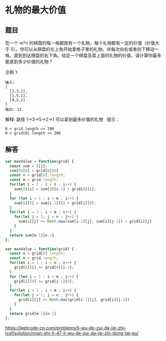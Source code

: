# 礼物的最大价值

## 题目
在一个 m*n 的棋盘的每一格都放有一个礼物，每个礼物都有一定的价值（价值大于 0）。你可以从棋盘的左上角开始拿格子里的礼物，并每次向右或者向下移动一格、直到到达棋盘的右下角。给定一个棋盘及其上面的礼物的价值，请计算你最多能拿到多少价值的礼物？

示例 1:
```
输入: 
[
  [1,3,1],
  [1,5,1],
  [4,2,1]
]
输出: 12
```
解释: 路径 1→3→5→2→1 可以拿到最多价值的礼物
 
提示：
```
0 < grid.length <= 200
0 < grid[0].length <= 200
```

## 解答
```js
var maxValue = function(grid) {
  const sum = [[]];
  sum[0][0] = grid[0][0]
  const n = grid[0].length;
  const m = grid.length;
  for(let i = 1 ; i < n ; i++) {
    sum[0][i] = sum[0][i-1] + grid[0][i];
  }
  for (let i = 1 ; i < m ; i++) {
    sum[i][0] = sum[i-1][0] + grid[i][0];
  }
  for(let i = 1 ; i < m ; i++) {
    for(let j = 1; j < n ; j++) {
      sum[i][j] += Math.max(sum[i-1][j], sum[i][j-1]) + grid[i][j]
    }
  }
  return sum[m-1][n-1]
};
```


```js
var maxValue = function(grid) {
  const n = grid[0].length;
  const m = grid.length;
  for(let i = 1 ; i < n ; i++) {
    grid[0][i] += grid[0][i-1];
  }
  for (let i = 1 ; i < m ; i++) {
    grid[i][0] += grid[i-1][0];
  }
  for(let i = 1 ; i < m ; i++) {
    for(let j = 1; j < n ; j++) {
      grid[i][j] += Math.max(grid[i-1][j], grid[i][j-1])
    }
  }
  return grid[m-1][n-1]
};
```

https://leetcode-cn.com/problems/li-wu-de-zui-da-jie-zhi-lcof/solution/mian-shi-ti-47-li-wu-de-zui-da-jie-zhi-dong-tai-gu/